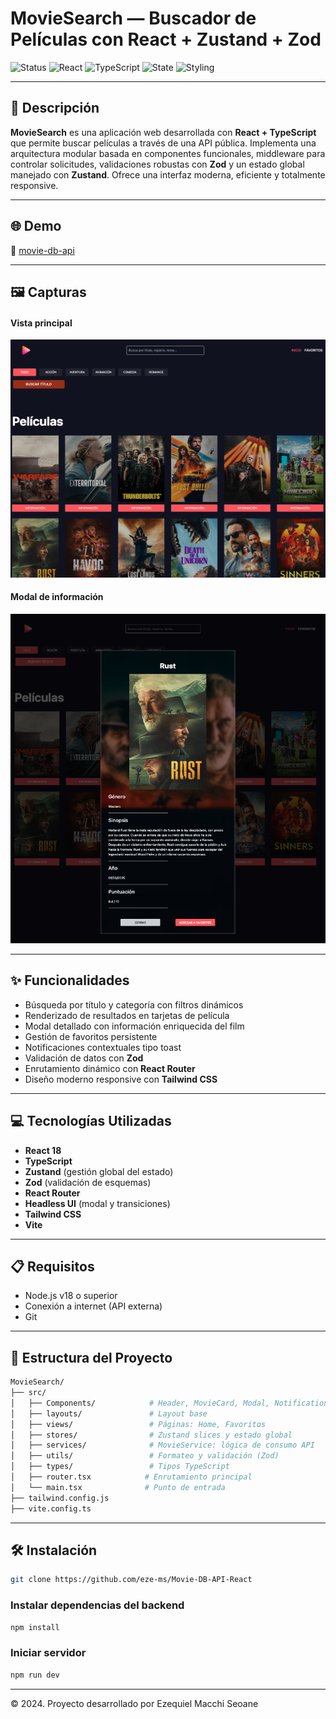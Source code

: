 # MovieSearch — Buscador de Películas con React + Zustand + Zod

![Status](https://img.shields.io/badge/status-live-success?style=flat-square)
![React](https://img.shields.io/badge/frontend-React-blue?style=flat-square)
![TypeScript](https://img.shields.io/badge/language-TypeScript-3178c6?style=flat-square)
![State](https://img.shields.io/badge/state-Zustand-yellow?style=flat-square)
![Styling](https://img.shields.io/badge/styling-TailwindCSS-38bdf8?style=flat-square)

---

## 📄 Descripción

**MovieSearch** es una aplicación web desarrollada con **React + TypeScript** que permite buscar películas a través de una API pública. Implementa una arquitectura modular basada en componentes funcionales, middleware para controlar solicitudes, validaciones robustas con **Zod** y un estado global manejado con **Zustand**. Ofrece una interfaz moderna, eficiente y totalmente responsive.

---

## 🌐 Demo

🔗 [movie-db-api](https://movie-db-api-react.netlify.app/favoritos)


---

## 🖼️ Capturas

#### Vista principal
![Vista principal](./public/cover.png)

#### Modal de información
![Modal](./public//modal.png)


---

## ✨ Funcionalidades

- Búsqueda por título y categoría con filtros dinámicos
- Renderizado de resultados en tarjetas de película
- Modal detallado con información enriquecida del film
- Gestión de favoritos persistente
- Notificaciones contextuales tipo toast
- Validación de datos con **Zod**
- Enrutamiento dinámico con **React Router**
- Diseño moderno responsive con **Tailwind CSS**

---

## 💻 Tecnologías Utilizadas

- **React 18**
- **TypeScript**
- **Zustand** (gestión global del estado)
- **Zod** (validación de esquemas)
- **React Router**
- **Headless UI** (modal y transiciones)
- **Tailwind CSS**
- **Vite**

---

## 📋 Requisitos

- Node.js v18 o superior
- Conexión a internet (API externa)
- Git

---

## 🧱 Estructura del Proyecto

```bash
MovieSearch/
├── src/
│   ├── Components/            # Header, MovieCard, Modal, Notification
│   ├── layouts/               # Layout base
│   ├── views/                 # Páginas: Home, Favoritos
│   ├── stores/                # Zustand slices y estado global
│   ├── services/              # MovieService: lógica de consumo API
│   ├── utils/                 # Formateo y validación (Zod)
│   ├── types/                 # Tipos TypeScript
│   ├── router.tsx            # Enrutamiento principal
│   └── main.tsx              # Punto de entrada
├── tailwind.config.js
├── vite.config.ts

```

---


## 🛠️ Instalación

```bash
git clone https://github.com/eze-ms/Movie-DB-API-React
```

### Instalar dependencias del backend
```bash
npm install
```

### Iniciar servidor
```bash
npm run dev
```
---

© 2024. Proyecto desarrollado por Ezequiel Macchi Seoane